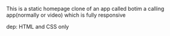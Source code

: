 This is a static homepage clone of an app called botim a calling app(normally or video) which is fully responsive

dep: HTML and CSS only
